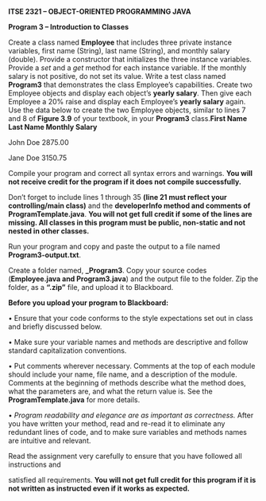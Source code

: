 **ITSE 2321 – OBJECT-ORIENTED PROGRAMMING JAVA**

**Program 3 – Introduction to Classes**

Create a class named **Employee** that includes three private instance variables, first name (String), last name (String), and monthly salary (double). Provide a constructor that initializes the three instance variables. Provide a _set_ and a _get_ method for each instance variable. If the monthly salary is not positive, do not set its value. Write a test class named **Program3** that demonstrates the class Employee’s capabilities. Create two Employee objects and display each object’s **yearly salary**. Then give each Employee a 20% raise and display each Employee’s **yearly salary** again. Use the data below to create the two Employee objects, similar to lines 7 and 8 of **Figure 3.9** of your textbook, in your **Program3** class.**First Name Last Name Monthly Salary**

John Doe 2875.00

Jane Doe 3150.75

Compile your program and correct all syntax errors and warnings. **You will not receive credit for the program if it does not compile successfully.**

Don’t forget to include lines 1 through 35 **(line 21 must reflect your controlling/main class)** and the **developerInfo method and comments of ProgramTemplate.java**. **You will not get full credit if some of the lines are missing. All classes in this program must be public, non-static and not nested in other classes.**

Run your program and copy and paste the output to a file named **Program3-output.txt**.

Create a folder named, **\_Program3**. Copy your source codes (**Employee.java and Program3.java**) and the output file to the folder. Zip the folder, as a **“.zip”** file, and upload it to Blackboard.

**Before you upload your program to Blackboard:**

• Ensure that your code conforms to the style expectations set out in class and briefly discussed below.

• Make sure your variable names and methods are descriptive and follow standard capitalization conventions.

• Put comments wherever necessary. Comments at the top of each module should include your name, file name, and a description of the module. Comments at the beginning of methods describe what the method does, what the parameters are, and what the return value is. See the **ProgramTemplate.java** for more details.

• _Program readability and elegance are as important as correctness._ After you have written your method, read and re-read it to eliminate any redundant lines of code, and to make sure variables and methods names are intuitive and relevant.

Read the assignment very carefully to ensure that you have followed all instructions and

satisfied all requirements. **You will not get full credit for this program if it is not written as instructed even if it works as expected.**
